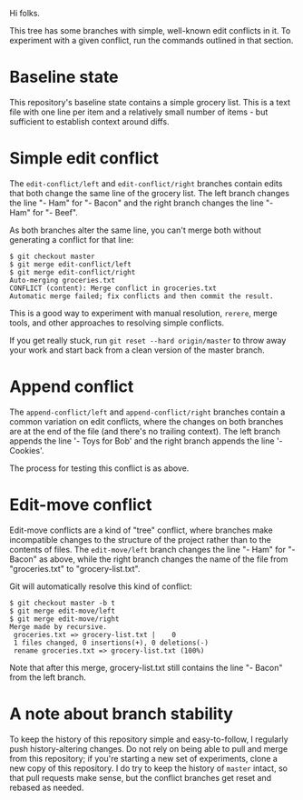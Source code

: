 Hi folks.

This tree has some branches with simple, well-known edit conflicts in it. To
experiment with a given conflict, run the commands outlined in that section.

# Baseline state

This repository's baseline state contains a simple grocery list. This is a
text file with one line per item and a relatively small number of items - but
sufficient to establish context around diffs.

# Simple edit conflict

The `edit-conflict/left` and `edit-conflict/right` branches contain edits that
both change the same line of the grocery list. The left branch changes the
line "- Ham" for "- Bacon" and the right branch changes the line "- Ham" for
"- Beef".

As both branches alter the same line, you can't merge both without generating
a conflict for that line:

    $ git checkout master
    $ git merge edit-conflict/left
    $ git merge edit-conflict/right
    Auto-merging groceries.txt
    CONFLICT (content): Merge conflict in groceries.txt
    Automatic merge failed; fix conflicts and then commit the result.

This is a good way to experiment with manual resolution, `rerere`, merge
tools, and other approaches to resolving simple conflicts.

If you get really stuck, run `git reset --hard origin/master` to throw away
your work and start back from a clean version of the master branch.

# Append conflict

The `append-conflict/left` and `append-conflict/right` branches contain a
common variation on edit conflicts, where the changes on both branches are at
the end of the file (and there's no trailing context). The left branch appends
the line '- Toys for Bob' and the right branch appends the line '- Cookies'.

The process for testing this conflict is as above.

# Edit-move conflict

Edit-move conflicts are a kind of "tree" conflict, where branches make
incompatible changes to the structure of the project rather than to the
contents of files. The `edit-move/left` branch changes the line "- Ham" for "-
Bacon" as above, while the right branch changes the name of the file from
"groceries.txt" to "grocery-list.txt".

Git will automatically resolve this kind of conflict:

    $ git checkout master -b t
    $ git merge edit-move/left
    $ git merge edit-move/right
    Merge made by recursive.
     groceries.txt => grocery-list.txt |    0
     1 files changed, 0 insertions(+), 0 deletions(-)
     rename groceries.txt => grocery-list.txt (100%)

Note that after this merge, grocery-list.txt still contains the line "- Bacon"
from the left branch.

# A note about branch stability

To keep the history of this repository simple and easy-to-follow, I regularly
push history-altering changes. Do not rely on being able to pull and merge
from this repository; if you're starting a new set of experiments, clone a new
copy of this repository. I do try to keep the history of `master` intact, so
that pull requests make sense, but the conflict branches get reset and rebased
as needed.
